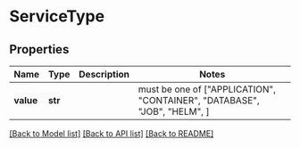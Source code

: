 # ServiceType


## Properties
Name | Type | Description | Notes
------------ | ------------- | ------------- | -------------
**value** | **str** |  |  must be one of ["APPLICATION", "CONTAINER", "DATABASE", "JOB", "HELM", ]

[[Back to Model list]](../README.md#documentation-for-models) [[Back to API list]](../README.md#documentation-for-api-endpoints) [[Back to README]](../README.md)


